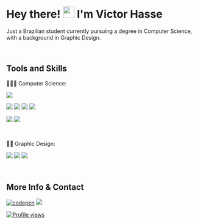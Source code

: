 <h1 align="left">Hey there! <img src="https://raw.githubusercontent.com/kaueMarques/kaueMarques/master/hi.gif" width="30px" height="30px"> I'm Victor Hasse</h1>
<p>Just a Brazilian student currently pursuing a degree in Computer Science, with a background in Graphic Design.</p>
<br>

<!--
<p>
<img width="530em" src="https://github-readme-stats.vercel.app/api?username=victorhasse&show_icons=true&theme=vision-friendly-dark" alt="victorhasse's stats"/>
<img width="530em" src="https://github-readme-stats.vercel.app/api/top-langs/?username=victorhasse&layout=compact&theme=vision-friendly-dark" alt="victorhasse's most languages"/>
</p>
<br>
-->

## Tools and Skills

<p>🧑🏼‍💻 Computer Science:</p>
<p>
  <img src="https://img.shields.io/badge/mac%20os-000000?style=for-the-badge&logo=apple&logoColor=white"/>
  <p><img src="https://img.shields.io/badge/java-%23ED8B00.svg?style=for-the-badge&logo=openjdk&logoColor=white"/>
  <img src="https://img.shields.io/badge/Python-FFD43B?style=for-the-badge&logo=python&logoColor=blue"/>
  <img src="https://img.shields.io/badge/HTML5-E34F26?style=for-the-badge&logo=html5&logoColor=white"/>
  <img src="https://img.shields.io/badge/CSS3-1572B6?style=for-the-badge&logo=css3&logoColor=white"/></p>
  <p><img src="https://img.shields.io/badge/PyCharm-000000.svg?&style=for-the-badge&logo=PyCharm&logoColor=white"/>
  <img src="https://img.shields.io/badge/apache%20netbeans-1B6AC6?style=for-the-badge&logo=apache%20netbeans%20IDE&logoColor=white"></p>
</p>
<br>
<p>✍🏻 Graphic Design:</p>
<p>
  <img src="https://img.shields.io/badge/Adobe%20Photoshop-31A8FF?style=for-the-badge&logo=Adobe%20Photoshop&logoColor=black"/>
  <img src="https://img.shields.io/badge/Adobe%20Illustrator-FF9A00?style=for-the-badge&logo=adobe%20illustrator&logoColor=white"/>
  <img src="https://img.shields.io/badge/Adobe%20Premiere%20Pro-9999FF?style=for-the-badge&logo=Adobe%20Premiere%20Pro&logoColor=white"/>
</p>
<br>

## More Info & Contact

<p>
  <a href="https://linktr.ee/victorhasse" target="_blank">
  <img src="https://img.shields.io/badge/linktree-39E09B?style=for-the-badge&logo=linktree&logoColor=white" alt="codepen"/></a>
  <a href="mailto:victorhasse@gmail.com" target="_blank">
  <img src="https://img.shields.io/badge/Gmail-D14836?style=for-the-badge&logo=gmail&logoColor=white"/>
  <p><img src="https://komarev.com/ghpvc/?username=victorhasse&color=red" alt="Profile views" /></p>
</p>

<!--

<img src="https://github-readme-stats.vercel.app/api/top-langs?username=victorhasse&show_icons=true&locale=en&layout=compact"/>

-->
